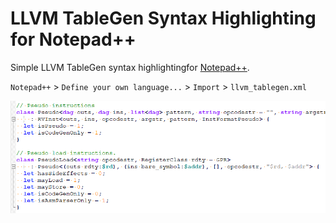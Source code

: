 # LLVM TableGen Syntax Highlighting for Notepad++

Simple LLVM TableGen syntax highlightingfor [Notepad++](https://notepad-plus-plus.org/).

`Notepad++` > `Define your own language...` > `Import` > `llvm_tablegen.xml`

![Preview](https://github.com/xushengj/notepad_llvm_tablegen/blob/main/preview.png)
